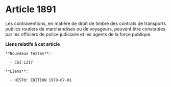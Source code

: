# Article 1891

Les contraventions, en matière de droit de timbre des contrats de transports publics routiers de marchandises ou de
voyageurs, peuvent être constatées par les officiers de police judiciaire et les agents de la force publique.

**Liens relatifs à cet article**

	**Nouveaux textes**:

	  - CGI L217

	**Liens**:

	  - HISTO: EDITION 1979-07-01
